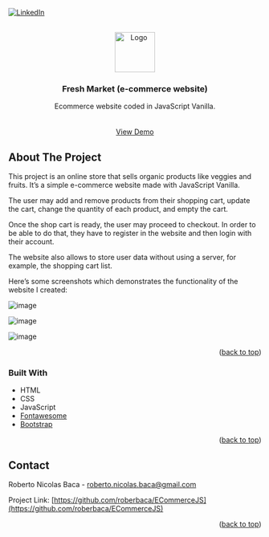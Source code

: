 <div id="top"></div>


[![LinkedIn][linkedin-shield]][linkedin-url]


<!-- PROJECT LOGO -->
<br />
<div align="center">
  <a href="https://github.com/roberbaca/ECommerceJS">  
    <img src="https://user-images.githubusercontent.com/83043304/140669718-0a350618-f217-4247-9d91-42d00c4c292f.png" alt="Logo" width="80" height="80">
  </a>

<h3 align="center">Fresh Market (e-commerce website)</h3>

  <p align="center">
    Ecommerce website coded in JavaScript Vanilla.
    <br />  
    <br />
    <br />
    <a href="https://freshmarket.vercel.app/" target = "_blank">View Demo</a>  
  </p>
</div>

<!-- ABOUT THE PROJECT -->
## About The Project

This project is an online store that sells organic products like veggies and fruits. It’s a simple e-commerce website made with JavaScript Vanilla.

The user may add and remove products from their shopping cart, update the cart, change the quantity of each product, and empty the cart. 

Once the shop cart is ready, the user may proceed to checkout. In order to be able to do that, they have to register in the website and then login with their account.

The website also allows to store user data without using a server, for example, the shopping cart list.

Here’s some screenshots which demonstrates the functionality of the website I created:

![image](https://user-images.githubusercontent.com/83043304/141706488-949127bc-12cc-45e2-ada7-5f4314fc884f.png)

![image](https://user-images.githubusercontent.com/83043304/141706325-b3ebbb7a-a604-49e2-9eca-c5ed222ba086.png)

![image](https://user-images.githubusercontent.com/83043304/141706331-9bf68260-461e-4a0e-afaf-3b95d9e11480.png)

<p align="right">(<a href="#top">back to top</a>)</p>

### Built With

* HTML
* CSS
* JavaScript 
* [Fontawesome](https://fontawesome.com/)
* [Bootstrap](https://getbootstrap.com/)

<p align="right">(<a href="#top">back to top</a>)</p>

<!-- CONTACT -->
## Contact

Roberto Nicolas Baca - roberto.nicolas.baca@gmail.com

Project Link: [https://github.com/roberbaca/ECommerceJS](https://github.com/roberbaca/ECommerceJS)

<p align="right">(<a href="#top">back to top</a>)</p>





<!-- MARKDOWN LINKS & IMAGES -->
<!-- https://www.markdownguide.org/basic-syntax/#reference-style-links -->
[contributors-shield]: https://img.shields.io/github/contributors/github_username/repo_name.svg?style=for-the-badge
[contributors-url]: https://github.com/github_username/repo_name/graphs/contributors
[forks-shield]: https://img.shields.io/github/forks/github_username/repo_name.svg?style=for-the-badge
[forks-url]: https://github.com/github_username/repo_name/network/members
[stars-shield]: https://img.shields.io/github/stars/github_username/repo_name.svg?style=for-the-badge
[stars-url]: https://github.com/github_username/repo_name/stargazers
[issues-shield]: https://img.shields.io/github/issues/github_username/repo_name.svg?style=for-the-badge
[issues-url]: https://github.com/github_username/repo_name/issues
[license-shield]: https://img.shields.io/github/license/github_username/repo_name.svg?style=for-the-badge
[license-url]: https://github.com/github_username/repo_name/blob/master/LICENSE.txt
[linkedin-shield]: https://img.shields.io/badge/-LinkedIn-black.svg?style=for-the-badge&logo=linkedin&colorB=555
[linkedin-url]: https://linkedin.com/in/rober-baca
[product-screenshot]: images/screenshot.png

